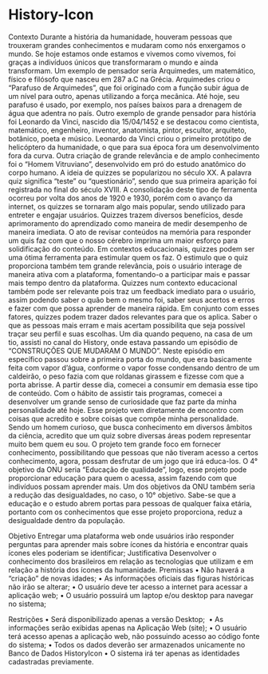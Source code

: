 # History-Icon

Contexto
Durante a história da humanidade, houveram pessoas que trouxeram grandes conhecimentos e mudaram como nós enxergamos o mundo. Se hoje estamos onde estamos e vivemos como vivemos, foi graças a indivíduos únicos que transformaram o mundo e ainda transformam. 
Um exemplo de pensador seria Arquimedes, um matemático, físico e filósofo que nasceu em 287 a.C na Grécia. Arquimedes criou o “Parafuso de Arquimedes”, que foi originado com a função subir água de um nível para outro, apenas utilizando a força mecânica. Até hoje, seu parafuso é usado, por exemplo, nos países baixos para a drenagem de água que adentra no país. Outro exemplo de grande pensador para história foi Leonardo da Vinci, nascido dia 15/04/1452 e se destacou como cientista, matemático, engenheiro, inventor, anatomista, pintor, escultor, arquiteto, botânico, poeta e músico. Leonardo da Vinci criou o primeiro protótipo de helicóptero da humanidade, o que para sua época fora um desenvolvimento fora da curva. Outra criação de grande relevância e de amplo conhecimento foi o “Homem Vitruviano”, desenvolvido em pró do estudo anatômico do corpo humano.
	A ideia de quizzes se popularizou no século XX. A palavra quiz significa “teste” ou “questionário”, sendo que sua primeira aparição foi registrada no final do século XVIII. A consolidação deste tipo de ferramenta ocorreu por volta dos anos de 1920 e 1930, porém com o avanço da internet, os quizzes se tornaram algo mais popular, sendo utilizado para entreter e engajar usuários.
	Quizzes trazem diversos benefícios, desde aprimoramento do aprendizado como maneira de medir desempenho de maneira imediata. O ato de revisar conteúdos na memória para responder um quis faz com que o nosso cérebro imprima um maior esforço para solidificação do conteúdo. Em contextos educacionais, quizzes podem ser uma ótima ferramenta para estimular quem os faz. O estimulo que o quiz proporciona também tem grande relevância, pois o usuário interage de maneira ativa com a plataforma, fomentando-o a participar mais e passar mais tempo dentro da plataforma. Quizzes num contexto educacional também pode ser relevante pois traz um feedback imediato para o usuário, assim podendo saber o quão bem o mesmo foi, saber seus acertos e erros e fazer com que possa aprender de maneira rápida. Em conjunto com esses fatores, quizzes podem trazer dados relevantes para que os aplica. Saber o que as pessoas mais erram e mais acertam possibilita que seja possível traçar seu perfil e suas escolhas.
	Um dia quando pequeno, na casa de um tio, assisti no canal do History, onde estava passando um episódio de “CONSTRUÇÕES QUE MUDARAM O MUNDO”. Neste episódio em específico passou sobre a primeira porta do mundo, que era basicamente feita com vapor d’água, conforme o vapor fosse condensando dentro de um caldeirão, o peso fazia com que roldanas girassem e fizesse com que a porta abrisse. A partir desse dia, comecei a consumir em demasia esse tipo de conteúdo. Com o hábito de assistir tais programas, comecei a desenvolver um grande senso de curiosidade que faz parte da minha personalidade até hoje. Esse projeto vem diretamente de encontro com coisas que acredito e sobre coisas que compõe minha personalidade. Sendo um homem curioso, que busca conhecimento em diversos âmbitos da ciência, acredito que um quiz sobre diversas áreas podem representar muito bem quem eu sou.
	O projeto tem grande foco em fornecer conhecimento, possibilitando que pessoas que não tiveram acesso a certos conhecimento, agora, possam desfrutar de um jogo que irá educa-los. O 4° objetivo da ONU seria “Educação de qualidade”, logo, esse projeto pode proporcionar educação para quem o acessa, assim fazendo com que indivíduos possam aprender mais. Um dos objetivos da ONU também seria a redução das desigualdades, no caso, o 10° objetivo. Sabe-se que a educação e o estudo abrem portas para pessoas de qualquer faixa etária, portanto com os conhecimentos que esse projeto proporciona, reduz a desigualdade dentro da população.

Objetivo
Entregar uma plataforma web onde usuários irão responder perguntas para aprender mais sobre ícones da história e encontrar quais ícones eles poderiam se identificar;
Justificativa
Desenvolver o conhecimento dos brasileiros em relação as tecnologias que utilizam e em relação a história dos ícones da humanidade.
Premissas
    • Não haverá a “criação” de novas idades;
    • As informações oficiais das figuras históricas não irão se alterar;
    • O usuário deve ter acesso a internet para acessar a aplicação web;
    • O usuário possuirá um laptop e/ou desktop para navegar no sistema;


Restrições
    • Será disponibilizado apenas a versão Desktop; 
    • As informações serão exibidas apenas na Aplicação Web (site);
    • O usuário terá acesso apenas a aplicação web, não possuindo acesso ao código fonte do sistema;
    • Todos os dados deverão ser armazenados unicamente no Banco de Dados HistoryIcon
    • O sistema irá ter apenas as identidades cadastradas previamente.
